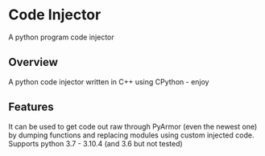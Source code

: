 # Code Injector
A python program code injector

## Overview
A python code injector written in C++ using CPython - enjoy

## Features
It can be used to get code out raw through PyArmor (even the newest one) by dumping functions and replacing modules using custom injected code.
Supports python 3.7 - 3.10.4 (and 3.6 but not tested)

